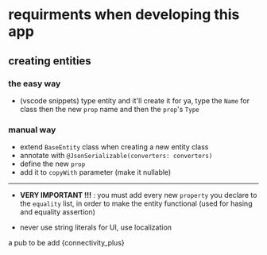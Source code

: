 # requirments when developing this app

## creating entities

### the easy way

- (vscode snippets) type entity and it'll create it for ya, type the `Name` for class then the new `prop` name and then the `prop`'s `Type`

### manual way

- extend `BaseEntity` class when creating a new entity class
- annotate with `@JsonSerializable(converters: converters)`
- define the new `prop`
- add it to `copyWith` parameter (make it nullable)

---

- **VERY IMPORTANT !!!** : you must add every new `property` you declare to the `equality` list, in order to make the entity functional (used for hasing and equality assertion)

- never use string literals for UI, use localization

a pub to be add {connectivity_plus}